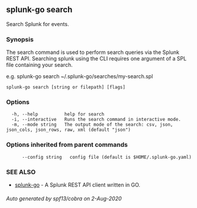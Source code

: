 ## splunk-go search

Search Splunk for events.

### Synopsis

The search command is used to perform search queries via the Splunk REST API. 
Searching splunk using the CLI requires one argument of a SPL file containing your search.

e.g. splunk-go search ~/.splunk-go/searches/my-search.spl



```
splunk-go search [string or filepath] [flags]
```

### Options

```
  -h, --help          help for search
  -i, --interactive   Runs the search command in interactive mode.
  -m, --mode string   The output mode of the search: csv, json, json_cols, json_rows, raw, xml (default "json")
```

### Options inherited from parent commands

```
      --config string   config file (default is $HOME/.splunk-go.yaml)
```

### SEE ALSO

* [splunk-go](splunk-go.md)	 - A Splunk REST API client written in GO.

###### Auto generated by spf13/cobra on 2-Aug-2020
